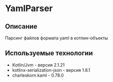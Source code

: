 # YamlParser

## Описание
Парсинг файлов формата yaml в котлин-объекты

## Используемые технологии
* Kotlin/Jvm - версия 2.1.21
* kotlinx-serialization-json - версия 1.8.1
* charleskorn.kaml - 0.78.0

